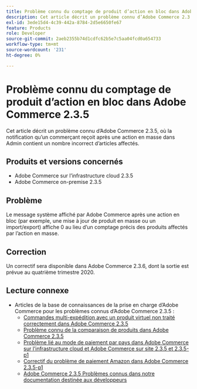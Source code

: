 ```yaml
---
title: Problème connu du comptage de produit d’action en bloc dans Adobe Commerce 2.3.5
description: Cet article décrit un problème connu d’Adobe Commerce 2.3.5, où la notification qu’un commerçant reçoit après une action en masse dans Admin contient un nombre incorrect d’articles affectés.
exl-id: 3ede15d4-4c39-442a-8784-2d5e6650fe67
feature: Products
role: Developer
source-git-commit: 2aeb2355b74d1cdfc62b5e7c5aa04fcd0a654733
workflow-type: tm+mt
source-wordcount: '231'
ht-degree: 0%

---
```


# Problème connu du comptage de produit d’action en bloc dans Adobe Commerce 2.3.5

Cet article décrit un problème connu d’Adobe Commerce 2.3.5, où la notification qu’un commerçant reçoit après une action en masse dans Admin contient un nombre incorrect d’articles affectés.

## Produits et versions concernés

* Adobe Commerce sur l’infrastructure cloud 2.3.5
* Adobe Commerce on-premise 2.3.5

## Problème

Le message système affiché par Adobe Commerce après une action en bloc (par exemple, une mise à jour de produit en masse ou un import/export) affiche 0 au lieu d’un comptage précis des produits affectés par l’action en masse.

## Correction

Un correctif sera disponible dans Adobe Commerce 2.3.6, dont la sortie est prévue au quatrième trimestre 2020.

## Lecture connexe

* Articles de la base de connaissances de la prise en charge d’Adobe Commerce pour les problèmes connus d’Adobe Commerce 2.3.5 :
   * [Commandes multi-expédition avec un produit virtuel non traité correctement dans Adobe Commerce 2.3.5](/help/troubleshooting/miscellaneous/magento-2-3-5-known-issue-virtual-product-multi-ship-orders.md)
   * [Problème connu de la comparaison de produits dans Adobe Commerce 2.3.5](/help/troubleshooting/storefront/product-comparison-known-issue-in-magento-2-3-5.md)
   * [Problème lié au mode de paiement par pays dans Adobe Commerce sur l’infrastructure cloud et Adobe Commerce sur site 2.3.5 et 2.3.5-p1](/help/troubleshooting/known-issues-patches-attached/magento-2-3-5-2-3-5-p1-patch-country-payment-issue.md)
   * [Correctif du problème de paiement Amazon dans Adobe Commerce 2.3.5-p1](/help/troubleshooting/payments/patch-for-amazon-pay-checkout-issue-in-magento-2-3-5-p1.md)
   * [Adobe Commerce 2.3.5 Problèmes connus dans notre documentation destinée aux développeurs](https://commerce-docs.github.io/devdocs-archive/2.3/guides/v2.3/release-notes/release-notes-2-3-5-commerce.html#known-issues)
